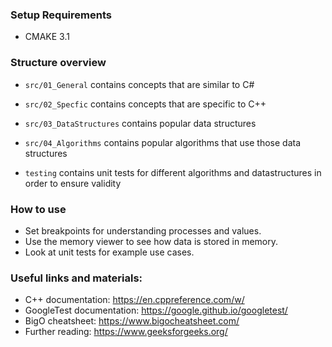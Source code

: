 ### Setup Requirements

- CMAKE 3.1

### Structure overview

- `src/01_General` contains concepts that are similar to C#
- `src/02_Specfic` contains concepts that are specific to C++
- `src/03_DataStructures` contains popular data structures
- `src/04_Algorithms` contains popular algorithms that use those data structures


- `testing` contains unit tests for different algorithms and datastructures in order to ensure validity

### How to use

- Set breakpoints for understanding processes and values.
- Use the memory viewer to see how data is stored in memory.
- Look at unit tests for example use cases.

### Useful links and materials:

- C++ documentation: https://en.cppreference.com/w/
- GoogleTest documentation: https://google.github.io/googletest/
- BigO cheatsheet: https://www.bigocheatsheet.com/
- Further reading: https://www.geeksforgeeks.org/




